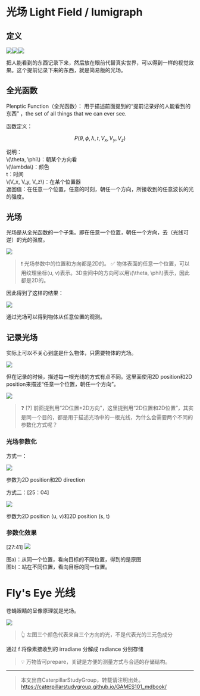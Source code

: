 # 光场 Light Field / lumigraph­

## 定义

![](../assets/173.PNG)![](../assets/174.PNG)![](../assets/175.PNG)  

把人能看到的东西记录下来，然后放在眼前代替真实世界，可以得到一样的视觉效果。这个提前记录下来的东西，就是简易版的光场。  

## 全光函数

Plenptic Function（全光函数）：
用于描述前面提到的“提前记录好的人能看到的东西” ，the set of all things that we can ever see.

函数定义：

$$
P(\theta, \phi, \lambda, t, V_x, V_y, V_z)
$$

说明：  
\\(\theta, \phi\\)：朝某个方向看  
\\(\lambda\\)：颜色  
t：时间  
\\(V_x, V_y, V_z\\)：在某个位置器  
返回值：在任意一个位置，任意的时刻，朝任一个方向，所接收到的任意波长的光的强度。 

## 光场

光场是从全光函数的一个子集。即在任意一个位置，朝任一个方向，去（光线可逆）的光的强度。   

![](../assets/176.PNG)  

> &#x2757; 光场参数中的位置和方向都是2D的。
> &#x2705; 物体表面的任意一个位置，可以用纹理坐标(u, v)表示。3D空间中的方向可以用\\(\theta, \phi\\)表示，因此都是2D的。  

因此得到了这样的结果：  

![](../assets/177.PNG)  

通过光场可以得到物体从任意位置的观测。  

## 记录光场

实际上可以不关心到底是什么物体，只需要物体的光场。 

![](../assets/178.PNG)  

但在记录的时候，描述每一根光线的方式有点不同。这里面使用2D position和2D position来描述“任意一个位置，朝任一个方向”。  

![](../assets/179.PNG)  

> &#x2753; [?] 前面提到用“2D位置+2D方向”，这里提到用“2D位置和2D位置”，其实是同一个目的，都是用于描述光场中的一根光线，为什么会需要两个不同的参数化方式呢？

### 光场参数化

方式一：

![](../assets/20.PNG)

参数为2D position和2D direction

方式二：[25：04]

![](../assets/21.PNG)  

参数为2D position (u, v)和2D position (s, t)

### 参数化效果

[27:41]
![](../assets/22.PNG)  

图a)：从同一个位置，看向目标的不同位置，得到的是原图  
图b)：站在不同位置，看向目标的同一位置。  

# Fly's Eye 光线

苍蝇眼睛的呈像原理就是光场。 

![](../assets/180.PNG)  
> &#x1F446; 左图三个颜色代表来自三个方向的光，不是代表光的三元色成分  

通过 f 将像素接收到的 irradiane 分­解成 radiance 分别存储

> &#x1F4A1; 万物皆可prepare，关键是方便的测量方式与合适的存储结构。  

------------------------------

> 本文出自CaterpillarStudyGroup，转载请注明出处。  
> https://caterpillarstudygroup.github.io/GAMES101_mdbook/